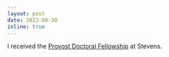 ```yaml
---
layout: post
date: 2022-08-30
inline: true
---
```


I received the [Provost Doctoral Fellowship]((https://www.stevens.edu/graduate-funding/assistantships-and-fellowships#assistantships)) at Stevens.